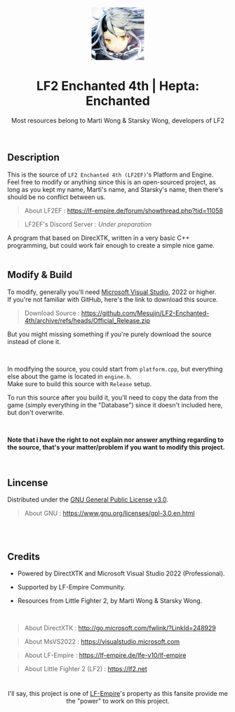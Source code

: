 <div align="center">
  <img src="PIC.JPG" width="120"/>
  <h1>LF2 Enchanted 4th | Hepta: Enchanted </h2>
  Most resources belong to Marti Wong & Starsky Wong, developers of LF2
</div>

<br/>
<br>

## Description
This is the source of `LF2 Enchanted 4th (LF2EF)`'s Platform and Engine.                                                                  
Feel free to modify or anything since this is an open-sourced project, as long as you kept my name, Marti's name, and Starsky's name, then there's should be no conflict between us.
> About LF2EF : https://lf-empire.de/forum/showthread.php?tid=11058 <br/>

> LF2EF's Discord Server : _Under preparation_

A program that based on DirecXTK, written in a very basic C++ programming, but could work fair enough to create a simple nice game.
<br>
<br>



## Modify & Build
To modify, generally you'll need [Microsoft Visual Studio](https://visualstudio.microsoft.com/), 2022 or higher. <br/>
If you're not familiar with GitHub, here's the link to download this source. <br/>
> Download Source : https://github.com/Mesujin/LF2-Enchanted-4th/archive/refs/heads/Official_Release.zip

But you might missing something if you're purely download the source instead of clone it.

<br/>

In modifying the source, you could start from `platform.cpp`, but everything else about the game is located in `engine.h`. <br/>
Make sure to build this source with `Release` setup. <br/>


To run this source after you build it, you'll need to copy the data from the game (simply everything in the "Database") since it doesn't included here, but don't overwrite. 

<br>


<b>Note that i have the right to not explain nor answer anything regarding to the source, that's your matter/problem if you want to modify this project.</b>


<br>


## Lincense
Distributed under the [GNU General Public License v3.0](LICENSE.MD). <br/>
> About GNU : https://www.gnu.org/licenses/gpl-3.0.en.html

<br>
<br>


## Credits
- Powered by DirectXTK and Microsoft Visual Studio 2022 (Professional). <br/>
- Supported by LF-Empire Community.

- Resources from Little Fighter 2, by Marti Wong & Starsky Wong.

<br>

> About DirectXTK : http://go.microsoft.com/fwlink/?LinkId=248929 <br/>

> About MsVS2022 : https://visualstudio.microsoft.com <br/>

> About LF-Empire : https://lf-empire.de/lfe-v10/lf-empire <br/>

> About Little Fighter 2 (LF2) : https://lf2.net

<div align="center"><h1></h1>
I'll say, this project is one of <a href="https://lf-empire.de/">LF-Empire</a>'s property as this fansite provide me the "power" to work on this project.
</div>
